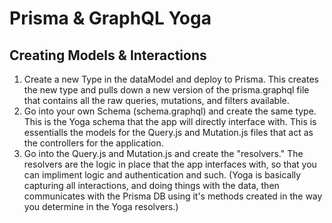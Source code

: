 # Prisma & GraphQL Yoga

## Creating Models & Interactions
1. Create a new Type in the dataModel and deploy to Prisma. This creates the new type and pulls down a new version of the prisma.graphql file that contains all the raw queries, mutations, and filters available.
2. Go into your own Schema (schema.graphql) and create the same type. This is the Yoga schema that the app will directly interface with. This is essentialls the models for the Query.js and Mutation.js files that act as the controllers for the application.
3. Go into the Query.js and Mutation.js and create the "resolvers." The resolvers are the logic in place that the app interfaces with, so that you can impliment logic and authentication and such. (Yoga is basically capturing all interactions, and doing things with the data, then communicates with the Prisma DB using it's methods created in the way you determine in the Yoga resolvers.)